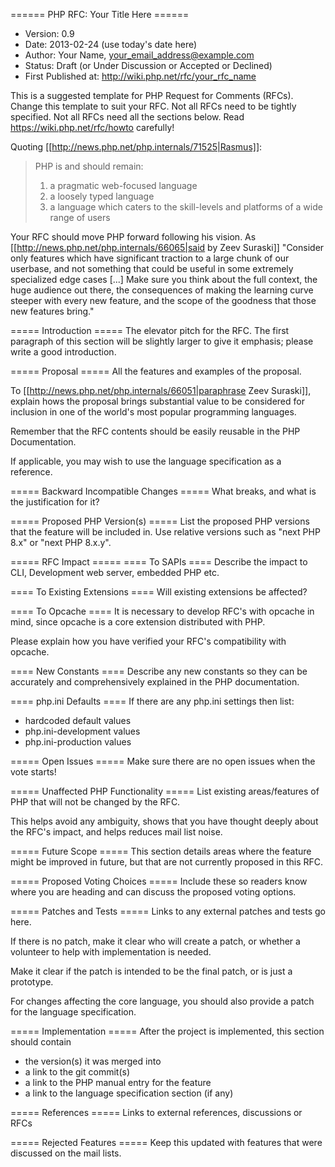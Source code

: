   ====== PHP RFC: Your Title Here ======
  * Version: 0.9
  * Date: 2013-02-24 (use today's date here)
  * Author: Your Name, your_email_address@example.com
  * Status: Draft (or Under Discussion or Accepted or Declined)
  * First Published at: http://wiki.php.net/rfc/your_rfc_name

This is a suggested template for PHP Request for Comments (RFCs). Change this template to suit your RFC.  Not all RFCs need to be tightly specified.  Not all RFCs need all the sections below.
Read https://wiki.php.net/rfc/howto carefully!


Quoting [[http://news.php.net/php.internals/71525|Rasmus]]:

> PHP is and should remain:
> 1) a pragmatic web-focused language
> 2) a loosely typed language
> 3) a language which caters to the skill-levels and platforms of a wide range of users

Your RFC should move PHP forward following his vision. As [[http://news.php.net/php.internals/66065|said by Zeev Suraski]] "Consider only features which have significant traction to a
large chunk of our userbase, and not something that could be useful in some
extremely specialized edge cases [...] Make sure you think about the full context, the huge audience out there, the consequences of  making the learning curve steeper with
every new feature, and the scope of the goodness that those new features bring."

===== Introduction =====
The elevator pitch for the RFC. The first paragraph of this section will be slightly larger to give it emphasis; please write a good introduction.

===== Proposal =====
All the features and examples of the proposal.

To [[http://news.php.net/php.internals/66051|paraphrase Zeev Suraski]], explain hows the proposal brings substantial value to be considered
for inclusion in one of the world's most popular programming languages.

Remember that the RFC contents should be easily reusable in the PHP Documentation.

If applicable, you may wish to use the language specification as a reference.

===== Backward Incompatible Changes =====
What breaks, and what is the justification for it?

===== Proposed PHP Version(s) =====
List the proposed PHP versions that the feature will be included in.  Use relative versions such as "next PHP 8.x" or "next PHP 8.x.y".

===== RFC Impact =====
==== To SAPIs ====
Describe the impact to CLI, Development web server, embedded PHP etc.

==== To Existing Extensions ====
Will existing extensions be affected?

==== To Opcache ====
It is necessary to develop RFC's with opcache in mind, since opcache is a core extension distributed with PHP.

Please explain how you have verified your RFC's compatibility with opcache.

==== New Constants ====
Describe any new constants so they can be accurately and comprehensively explained in the PHP documentation.

==== php.ini Defaults ====
If there are any php.ini settings then list:
  * hardcoded default values
  * php.ini-development values
  * php.ini-production values

===== Open Issues =====
Make sure there are no open issues when the vote starts!

===== Unaffected PHP Functionality =====
List existing areas/features of PHP that will not be changed by the RFC.

This helps avoid any ambiguity, shows that you have thought deeply about the RFC's impact, and helps reduces mail list noise.

===== Future Scope =====
This section details areas where the feature might be improved in future, but that are not currently proposed in this RFC.

===== Proposed Voting Choices =====
Include these so readers know where you are heading and can discuss the proposed voting options.

===== Patches and Tests =====
Links to any external patches and tests go here.

If there is no patch, make it clear who will create a patch, or whether a volunteer to help with implementation is needed.

Make it clear if the patch is intended to be the final patch, or is just a prototype.

For changes affecting the core language, you should also provide a patch for the language specification.

===== Implementation =====
After the project is implemented, this section should contain 
  - the version(s) it was merged into
  - a link to the git commit(s)
  - a link to the PHP manual entry for the feature
  - a link to the language specification section (if any)

===== References =====
Links to external references, discussions or RFCs

===== Rejected Features =====
Keep this updated with features that were discussed on the mail lists.
